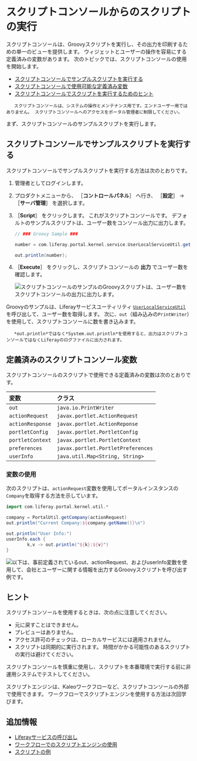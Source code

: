 # スクリプトコンソールからのスクリプトの実行

スクリプトコンソールは、Groovyスクリプトを実行し、その出力を印刷するための単一のビューを提供します。 ウィジェットとユーザーの操作を容易にする定義済みの変数があります。 次のトピックでは、スクリプトコンソールの使用を開始します。

* [スクリプトコンソールでサンプルスクリプトを実行する](#running-a-sample-script-in-the-script-console)
* [スクリプトコンソールで使用可能な定義済み変数](#predefined-variables)
* [スクリプトコンソールでスクリプトを実行するためのヒント](#tips)

```{important}
   スクリプトコンソールは、システムの操作とメンテナンス用です。エンドユーザー用ではありません。 スクリプトコンソールへのアクセスをポータル管理者に制限してください。
```

まず、スクリプトコンソールのサンプルスクリプトを実行します。

<a name="スクリプトコンソールでサンプルスクリプトを実行する" />

## スクリプトコンソールでサンプルスクリプトを実行する

スクリプトコンソールでサンプルスクリプトを実行する方法は次のとおりです。

1. 管理者としてログインします。
1. プロダクトメニューから、 ［**コントロールパネル**］ へ行き、 ［**設定**］ &rarr; ［**サーバ管理**］ を選択します。
1. ［**Script**］ をクリックします。 これがスクリプトコンソールです。 デフォルトのサンプルスクリプトは、ユーザー数をコンソール出力に出力します。

    ```groovy
    // ### Groovy Sample ###

    number = com.liferay.portal.kernel.service.UserLocalServiceUtil.getUsersCount();

    out.println(number);
    ```

1. ［**Execute**］ をクリックし、スクリプトコンソールの **出力** でユーザー数を確認します。

    ![スクリプトコンソールのサンプルのGroovyスクリプトは、ユーザー数をスクリプトコンソールの出力に出力します。](./running-scripts-from-the-script-console/images/01.png)

Groovyのサンプルは、Liferayサービスユーティリティ [`UserLocalServiceUtil`](https://learn.liferay.com/reference/latest/en/dxp/javadocs/portal-kernel/com/liferay/portal/kernel/service/UserLocalServiceUtil.html) を呼び出して、ユーザー数を取得します。 次に、`out`（組み込みの`PrintWriter`）を使用して、スクリプトコンソールに数を書き込みます。

```{note}
   *out.println*ではなく*System.out.println*を使用すると、出力はスクリプトコンソールではなくLiferayのログファイルに出力されます。
```

<a name="定義済みのスクリプトコンソール変数" />

## 定義済みのスクリプトコンソール変数

スクリプトコンソールのスクリプトで使用できる定義済みの変数は次のとおりです。

| 変数               | クラス                                   |
|:---------------- |:------------------------------------- |
| `out`            | `java.io.PrintWriter`                 |
| `actionRequest`  | `javax.portlet.ActionRequest`         |
| `actionResponse` | `javax.portlet.ActionReponse`         |
| `portletConfig`  | `javax.portlet.PortletConfig`         |
| `portletContext` | `javax.portlet.PortletContext`        |
| `preferences`    | `javax.portlet.PortletPreferences`    |
| `userInfo`       | `java.util.Map<String, String>` |

### 変数の使用

次のスクリプトは、`actionRequest`変数を使用してポータルインスタンスの`Company`を取得する方法を示しています。

```groovy
import com.liferay.portal.kernel.util.*

company = PortalUtil.getCompany(actionRequest)
out.println("Current Company:${company.getName()}\n")

out.println("User Info:")
userInfo.each {
        k,v -> out.println("${k}:${v}")
}
```

![以下は、事前定義されているout、actionRequest、およびuserInfo変数を使用して、会社とユーザーに関する情報を出力するGroovyスクリプトを呼び出す例です。](./running-scripts-from-the-script-console/images/02.png)

<a name="ヒント" />

## ヒント

スクリプトコンソールを使用するときは、次の点に注意してください。

* 元に戻すことはできません。
* プレビューはありません。
* アクセス許可のチェックは、ローカルサービスには適用されません。
* スクリプトは同期的に実行されます。 時間がかかる可能性のあるスクリプトの実行は避けてください。

スクリプトコンソールを慎重に使用し、スクリプトを本番環境で実行する前に非運用システムでテストしてください。

スクリプトエンジンは、Kaleoワークフローなど、スクリプトコンソールの外部で使用できます。 ワークフローでスクリプトエンジンを使用する方法は次回学びます。

<a name="追加情報" />

## 追加情報

* [Liferayサービスの呼び出し](./invoking-liferay-services-from-scripts.md)
* [ワークフローでのスクリプトエンジンの使用](../../process-automation/workflow/developer-guide/using-the-script-engine-in-workflow.md)
* [スクリプトの例](./script-examples.md)
